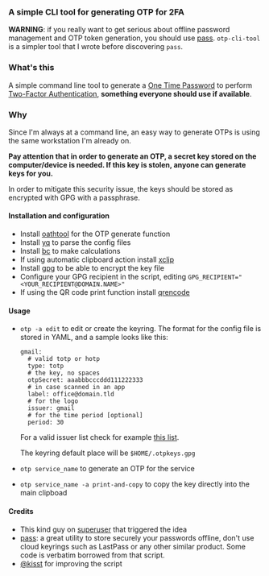 ### A simple CLI tool for generating OTP for 2FA

**WARNING**: if you really want to get serious about offline password management and OTP token generation, you should use [pass](https://www.passwordstore.org). `otp-cli-tool` is a simpler tool that I wrote before discovering `pass`.

### What's this

A simple command line tool to generate a [One Time Password](https://en.wikipedia.org/wiki/One-time_password) to perform [Two-Factor Authentication](https://en.wikipedia.org/wiki/Multi-factor_authentication), __something everyone should use if available__.

### Why

Since I'm always at a command line, an easy way to generate OTPs is using the same workstation I'm already on.

**Pay attention that in order to generate an OTP, a secret key stored on the computer/device is needed. If this key is stolen, anyone can generate keys for you.**

In order to mitigate this security issue, the keys should be stored as encrypted with GPG with a passphrase.

#### Installation and configuration
* Install [oathtool](http://www.nongnu.org/oath-toolkit) for the OTP generate function
* Install [yq](https://github.com/mikefarah/yq/releases) to parse the config files
* Install [bc](https://www.gnu.org/software/bc/) to make calculations
* If using automatic clipboard action install [xclip](https://linux.die.net/man/1/xclip)
* Install [gpg](https://gnupg.org) to be able to encrypt the key file
* Configure your GPG recipient in the script, editing `GPG_RECIPIENT="<YOUR_RECIPIENT@DOMAIN.NAME>"`
* If using the QR code print function install [qrencode](https://fukuchi.org/works/qrencode/index.html.en)

#### Usage
 - `otp -a edit` to edit or create the keyring.
    The format for the config file is stored in YAML, and a sample looks like this:
    ```
    gmail:
      # valid totp or hotp
      type: totp
      # the key, no spaces
      otpSecret: aaabbbcccddd111222333
      # in case scanned in an app
      label: office@domain.tld
      # for the logo
      issuer: gmail
      # for the time period [optional]
      period: 30
    ```
    For a valid issuer list check for example [this list](https://github.com/bilelmoussaoui/Authenticator/blob/master/data/data.json).

    The keyring default place will be `$HOME/.otpkeys.gpg`
 - `otp service_name` to generate an OTP for the service
 - `otp service_name -a print-and-copy` to copy the key directly into the main clipboad

#### Credits

 - This kind guy on [superuser](https://superuser.com/questions/462478/is-there-a-google-authenticator-desktop-client/853318#853318) that triggered the idea
 - [pass](https://linux.die.net/man/1/pass): a great utility to store securely your passwords offline, don't use cloud keyrings such as LastPass or any other similar product. Some code is verbatim borrowed from that script.
 - [@kisst](https://github.com/kisst) for improving the script
